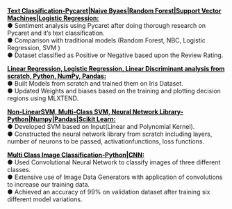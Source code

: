 <style>
  .folder-link{
    color:black;
    text-decoration:underline;
  }
</style>

<a target="_blank" class="folder-link" href="https://github.com/deejachhabra/Data-Mining/tree/master/Natural%20Language%20Processing"><b>Text Classification-Pycaret|Naive Byaes|Random Forest|Support Vector Machines|Logistic Regression:</b></a><br>
● Sentiment analysis using Pycaret after doing thorough research on Pycaret and it’s text classification.<br>
● Comparison with traditional models (Random Forest, NBC, Logistic Regression, SVM )<br>
● Dataset classified as Positive or Negative based upon the Review Rating.<br>

<a target="_blank" class="folder-link" href="[[https://github.com/deejachhabra/Machine-Learning/tree/master/Linear%2C%20Logistic%2C%20Linear%20Discriminant%20Analysis%20from%20scratch]]"><b>Linear Regression, Logistic Regression, Linear Discriminant analysis from scratch, Python, NumPy, Pandas:</b></a><br>
● Built Models from scratch and trained them on Iris Dataset.<br>
● Updated Weights and biases based on the training and plotting decision regions using MLXTEND.<br>

<a target="_blank" class="folder-link" href="[https://github.com/deejachhabra/Machine-Learning/tree/master/Non-Linear%20SVm%2C%20Multi%20Class%20SVM%20and%20Neural%20Network%20Library%20from%20scratch]"><b>Non-LinearSVM, Multi-Class SVM, Neural Network Library-Python|Numpy|Pandas|Scikit Learn:</b></a><br>
● Developed SVM based on Input(Linear and Polynomial Kernel).<br>
● Constructed the neural network library from scratch including layers, number of neurons to be passed, activationfunctions,
loss functions.<br>


<a target="_blank" class="folder-link" href="https://github.com/deejachhabra/Data-Mining/tree/master/MultiClassImageClassifier"><b>Multi Class Image Classification-Python|CNN:</b></a><br>
● Used Convolutional Neural Network to classify images of three different classes.<br>
● Extensive use of Image Data Generators with application of convolutions to increase our training data.<br>
● Achieved an accuracy of 99% on validation dataset after training six different model variations.<br>



